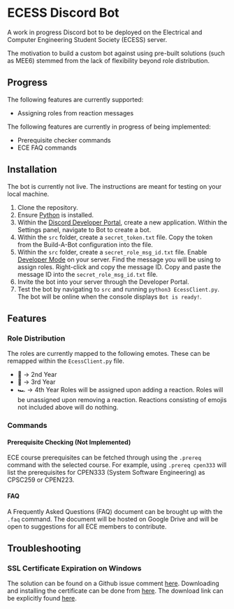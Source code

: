 # ECESS Discord Bot
A work in progress Discord bot to be deployed on the Electrical and Computer Engineering Student Society (ECESS) server. 

The motivation to build a custom bot against using pre-built solutions (such as MEE6) stemmed from the lack of flexibility beyond role distribution. 

## Progress
The following features are currently supported:
- Assigning roles from reaction messages

The following features are currently in progress of being implemented:
- Prerequisite checker commands
- ECE FAQ commands

## Installation
The bot is currently not live. The instructions are meant for testing on your local machine.
1. Clone the repository.
2. Ensure [Python](https://www.python.org/) is installed. 
3. Within the [Discord Developer Portal](https://discord.com/developers/applications), create a new application. Within the Settings panel, navigate to Bot to create a bot.
4. Within the `src` folder, create a `secret_token.txt` file. Copy the token from the Build-A-Bot configuration into the file.
5. Within the `src` folder, create a `secret_role_msg_id.txt` file. Enable [Developer Mode](https://discordia.me/en/developer-mode) on your server. Find the message you will be using to assign roles. Right-click and copy the message ID. Copy and paste the message ID into the `secret_role_msg_id.txt` file.
6. Invite the bot into your server through the Developer Portal.  
7. Test the bot by navigating to `src` and running `python3 EcessClient.py`. The bot will be online when the console displays `Bot is ready!`.

## Features
### Role Distribution
The roles are currently mapped to the following emotes.
These can be remapped within the `EcessClient.py` file. 
- :red_car: -> 2nd Year
- :blue_car: -> 3rd Year
- :racing_car: -> 4th Year
Roles will be assigned upon adding a reaction. Roles will be unassigned upon removing a reaction. Reactions consisting of emojis not included above will do nothing.

### Commands
#### Prerequisite Checking (Not Implemented)
ECE course prerequisites can be fetched through using the `.prereq` command with the selected course. For example, using `.prereq cpen333` will list the prerequisites for CPEN333 (System Software Engineering) as CPSC259 or CPEN223.

#### FAQ 
A Frequently Asked Questions (FAQ) document can be brought up with the `.faq` command. The document will be hosted on Google Drive and will be open to suggestions for all ECE members to contribute.

## Troubleshooting
### SSL Certificate Expiration on Windows
The solution can be found on a Github issue comment [here](https://github.com/Rapptz/discord.py/issues/4159#issuecomment-640107584). Downloading and installing the certificate can be done from [here](https://crt.sh/?id=2835394). The download link can be explicitly found [here](https://beans-took-my-kids.reeee.ee/38qB2n.png).
